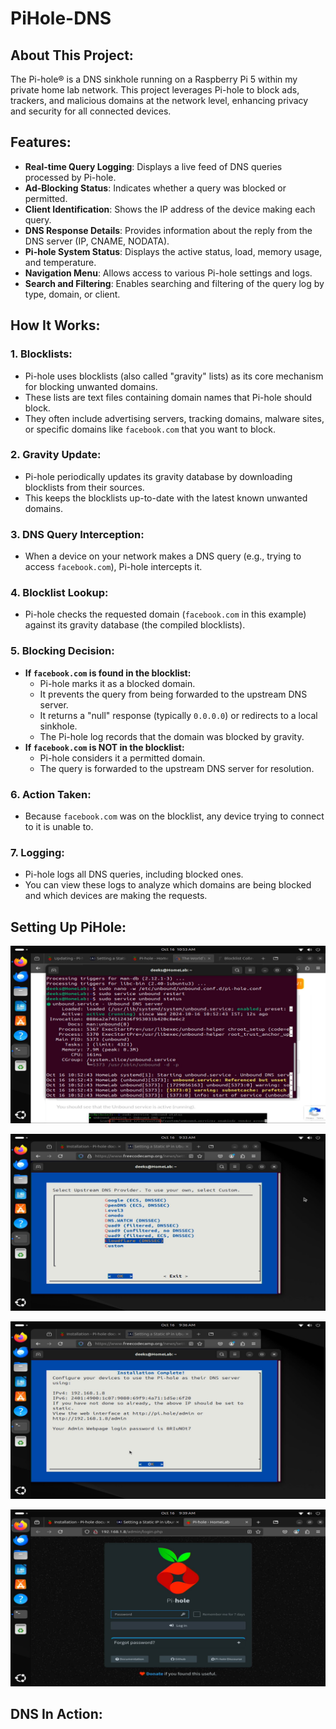 # PiHole-DNS

## About This Project:

The Pi-hole® is a DNS sinkhole running on a Raspberry Pi 5 within my private home lab network. This project leverages Pi-hole to block ads, trackers, and malicious domains at the network level, enhancing privacy and security for all connected devices.

## Features:

+ __Real-time Query Logging__: Displays a live feed of DNS queries processed by Pi-hole.
+ __Ad-Blocking Status__: Indicates whether a query was blocked or permitted.
+ __Client Identification__: Shows the IP address of the device making each query.
+ __DNS Response Details__: Provides information about the reply from the DNS server (IP, CNAME, NODATA).
+ __Pi-hole System Status__: Displays the active status, load, memory usage, and temperature.
+ __Navigation Menu__: Allows access to various Pi-hole settings and logs.
+ __Search and Filtering__: Enables searching and filtering of the query log by type, domain, or client.

## How It Works:

### 1. Blocklists:
- Pi-hole uses blocklists (also called "gravity" lists) as its core mechanism for blocking unwanted domains.
- These lists are text files containing domain names that Pi-hole should block.
- They often include advertising servers, tracking domains, malware sites, or specific domains like `facebook.com` that you want to block.

### 2. Gravity Update:
- Pi-hole periodically updates its gravity database by downloading blocklists from their sources.
- This keeps the blocklists up-to-date with the latest known unwanted domains.

### 3. DNS Query Interception:
- When a device on your network makes a DNS query (e.g., trying to access `facebook.com`), Pi-hole intercepts it.

### 4. Blocklist Lookup:
- Pi-hole checks the requested domain (`facebook.com` in this example) against its gravity database (the compiled blocklists).

### 5. Blocking Decision:
- **If `facebook.com` is found in the blocklist:**
  - Pi-hole marks it as a blocked domain.
  - It prevents the query from being forwarded to the upstream DNS server.
  - It returns a "null" response (typically `0.0.0.0`) or redirects to a local sinkhole.
  - The Pi-hole log records that the domain was blocked by gravity.
- **If `facebook.com` is NOT in the blocklist:**
  - Pi-hole considers it a permitted domain.
  - The query is forwarded to the upstream DNS server for resolution.

### 6. Action Taken:
- Because `facebook.com` was on the blocklist, any device trying to connect to it is unable to.

### 7. Logging:
- Pi-hole logs all DNS queries, including blocked ones.
- You can view these logs to analyze which domains are being blocked and which devices are making the requests.

## Setting Up PiHole:

![Setup image 1](https://github.com/deeks02/PiHole-DNS/blob/main/Screenshots/Setup_1.jpg)

![Setup image 2](https://github.com/deeks02/PiHole-DNS/blob/main/Screenshots/Setup_2.jpg)

![Setup image 3](https://github.com/deeks02/PiHole-DNS/blob/main/Screenshots/Setup_3.jpg)

![Login Page](https://github.com/deeks02/PiHole-DNS/blob/main/Screenshots/Login_Page.jpg)

## DNS In Action:
